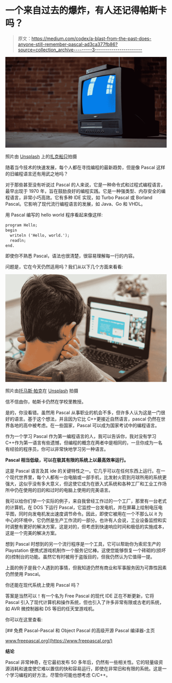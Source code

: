 # 一个来自过去的爆炸，有人还记得帕斯卡吗？

> 原文：<https://medium.com/codex/a-blast-from-the-past-does-anyone-still-remember-pascal-ad3ca377fb86?source=collection_archive---------3----------------------->

![](img/ddbd1984360d0a1d600f7ae3c990988b.png)

照片由 [Unsplash](https://unsplash.com?utm_source=medium&utm_medium=referral) 上的[扎克船只](https://unsplash.com/@zvessels55?utm_source=medium&utm_medium=referral)拍摄

随着当今技术的快速发展，每个人都在寻找编程的最新趋势，但是像 Pascal 这样的旧编程语言还有用武之地吗？

对于那些甚至没有听说过 Pascal 的人来说，它是一种命令式和过程式编程语言，最早出现于 1970 年，旨在鼓励良好的编程实践。它是一种强类型、内存安全的编程语言，非常小巧高效。它有多种 IDE 实现，如 Turbo Pascal 或 Borland Pascal。它影响了现代流行编程语言的发展，如 Java、Go 和 VHDL。

用 Pascal 编写的 hello world 程序看起来像这样:

```
program Hello;
begin
  writeln ('Hello, world.');
  readln;
end.
```

即使你不熟悉 Pascal，语法也很清楚，很容易理解每一行的内容。

问题是，它在今天仍然适用吗？我们从以下几个方面来看看:

![](img/1205c5e53faae8dad0bfba3379315a87.png)

照片由[托马斯·帕克](https://unsplash.com/@thomascpark?utm_source=medium&utm_medium=referral)在 [Unsplash](https://unsplash.com?utm_source=medium&utm_medium=referral) 拍摄

信不信由你，帕斯卡仍然在学校里教授。

是的，你没看错。虽然用 Pascal 从事职业的机会不多，但许多人认为这是一门很好的语言。基于这个想法，并且因为它比 C++更接近自然语言，pascal 仍然在世界各地的高中被考虑。在一些国家，Pascal 可以成为国家考试中的编程语言。

作为一个学习 Pascal 作为第一编程语言的人，我可以告诉你，我对没有学习 C++作为第一语言有些遗憾，但编程的概念在两者中是相同的，一旦你成为一名有经验的程序员，你可以非常快地学习另一种语言。

**Pascal 相当低级，可以在极其有限的系统上以最高效率运行。**

这是 Pascal 语言及其 ide 的关键特性之一。它几乎可以在任何东西上运行。在一个现代世界里，每个人都有一台电脑或一部手机，比发射火箭到月球所用的系统更强大，这似乎没有多大意义，但这使它成为在嵌入式系统和各种工厂和工业工作场所中仍在使用的旧的和过时的电脑上使用的完美语言。

我可以给你们举一个实际的例子，来自我曾经工作过的一个工厂，那里有一台老式的计算机，在 DOS 下运行 Pascal，它监控一台发电机，并在屏幕上绘制电压电平图，同时向发电机发出速度调节命令。因此，即使它被用在一个不那么以 it 为中心的环境中，它仍然是生产工作流的一部分。也许有人会说，工业设备监控和实时调整有更好的解决方案，这是对的，但考虑到快速响应时间和极低的实施成本，这是一个完美的解决方案。

想到 Pascal 时想到的另一个流行程序是一个工具，它可以帮助你为索尼生产的 Playstation 便携式游戏机制作一个服务记忆棒。这使您能够恢复一个砖砌的(损坏的)控制台的功能。虽然它有时被用于盗版目的，但我仍然认为它值得一提。

上面的例子是我个人遇到的事情，但我知道仍然有商业和军事服务因为可靠性因素仍然使用 Pascal。

你还能在现代系统上使用 Pascal 吗？

答案是当然可以！有一个名为 Free Pascal 的现代 IDE 正在不断更新，它将 Pascal 引入了现代计算机和操作系统，但也引入了许多非常有限或古老的系统，如 AVR 微控制器和 DS 等旧的任天堂游戏机。

你可以在这里查看:

 [## 免费 Pascal-Pascal 和 Object Pascal 的高级开源 Pascal 编译器-主页

www.freepascal.org](https://www.freepascal.org/) 

**结论**

Pascal 非常神奇，在它最初发布 50 多年后，仍然有一些相关性。它的轻量级资源消耗和速度使它难以置信的快和容易运行，即使在非常旧和有限的系统。这是一个学习编程的好方法，尽管你可能也想考虑 C/C++。